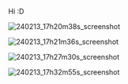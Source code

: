 Hi :D

![240213_17h20m38s_screenshot](https://github.com/locomotiv1/dotfiles/assets/140397959/c59467bd-a261-4b45-b24e-8d02bbd59853)

![240213_17h21m36s_screenshot](https://github.com/locomotiv1/dotfiles/assets/140397959/1c37f551-3af2-4145-a8a8-7ca0313dfeb0)

![240213_17h27m30s_screenshot](https://github.com/locomotiv1/dotfiles/assets/140397959/703062de-e5d9-40df-be8f-d04d9b46b3d6)

![240213_17h32m55s_screenshot](https://github.com/locomotiv1/dotfiles/assets/140397959/a259324a-e05f-40a9-81db-f60923fa077b)
